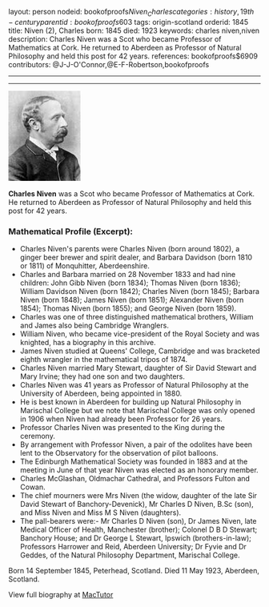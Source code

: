 layout: person
nodeid: bookofproofs$Niven_Charles
categories: history,19th-century
parentid: bookofproofs$603
tags: origin-scotland
orderid: 1845
title: Niven (2), Charles
born: 1845
died: 1923
keywords: charles niven,niven
description: Charles Niven was a Scot who became Professor of Mathematics at Cork. He returned to Aberdeen as Professor of Natural Philosophy and held this post for 42 years.
references: bookofproofs$6909
contributors: @J-J-O'Connor,@E-F-Robertson,bookofproofs

---



---

![Niven_Charles.jpg](https://github.com/bookofproofs/bookofproofs.github.io/blob/main/_sources/_assets/images/portraits/Niven_Charles.jpg?raw=true)

**Charles Niven** was a Scot who became Professor of Mathematics at Cork. He returned to Aberdeen as Professor of Natural Philosophy and held this post for 42 years.

### Mathematical Profile (Excerpt):
* Charles Niven's parents were Charles Niven (born around 1802), a ginger beer brewer and spirit dealer, and Barbara Davidson (born 1810 or 1811) of Monquhitter, Aberdeenshire.
* Charles and Barbara married on 28 November 1833 and had nine children: John Gibb Niven (born 1834); Thomas Niven (born 1836); William Davidson Niven (born 1842); Charles Niven (born 1845); Barbara Niven (born 1848); James Niven (born 1851); Alexander Niven (born 1854); Thomas Niven (born 1855); and George Niven (born 1859).
* Charles was one of three distinguished mathematical brothers, William and James also being Cambridge Wranglers.
* William Niven, who became vice-president of the Royal Society and was knighted, has a biography in this archive.
* James Niven studied at Queens' College, Cambridge and was bracketed eighth wrangler in the mathematical tripos of 1874.
* Charles Niven married Mary Stewart, daughter of Sir David Stewart and Mary Irvine; they had one son and two daughters.
* Charles Niven was 41 years as Professor of Natural Philosophy at the University of Aberdeen, being appointed in 1880.
* He is best known in Aberdeen for building up Natural Philosophy in Marischal College but we note that Marischal College was only opened in 1906 when Niven had already been Professor for 26 years.
* Professor Charles Niven was presented to the King during the ceremony.
* By arrangement with Professor Niven, a pair of the odolites have been lent to the Observatory for the observation of pilot balloons.
* The Edinburgh Mathematical Society was founded in 1883 and at the meeting in June of that year Niven was elected as an honorary member.
* Charles McGlashan, Oldmachar Cathedral, and Professors Fulton and Cowan.
* The chief mourners were Mrs Niven (the widow, daughter of the late Sir David Stewart of Banchory-Devenick), Mr Charles D Niven, B.Sc (son), and Miss Niven and Miss M S Niven (daughters).
* The pall-bearers were:- Mr Charles D Niven (son), Dr James Niven, late Medical Officer of Health, Manchester (brother); Colonel D B D Stewart; Banchory House; and Dr George L Stewart, Ipswich (brothers-in-law); Professors Harrower and Reid, Aberdeen University; Dr Fyvie and Dr Geddes, of the Natural Philosophy Department, Marischal College.

Born 14 September 1845, Peterhead, Scotland. Died 11 May 1923, Aberdeen, Scotland.

View full biography at [MacTutor](https://mathshistory.st-andrews.ac.uk/Biographies/Niven_Charles/)
